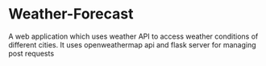 # Weather-Forecast
A web application which uses weather API to access weather conditions of different cities. It uses openweathermap api and flask server for managing post requests 

